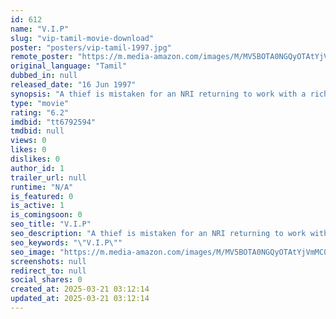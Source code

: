 ```yaml
---
id: 612
name: "V.I.P"
slug: "vip-tamil-movie-download"
poster: "posters/vip-tamil-1997.jpg"
remote_poster: "https://m.media-amazon.com/images/M/MV5BOTA0NGQyOTAtYjVmMC00MDkzLTkzN2YtOTk3NWM1NTNkODFmXkEyXkFqcGc@._V1_SX300.jpg"
original_language: "Tamil"
dubbed_in: null
released_date: "16 Jun 1997"
synopsis: "A thief is mistaken for an NRI returning to work with a rich businessman and marry his daughter. The real guy, meanwhile, ends up with the thief's friend. The odd pairs fall in love midst the chaos."
type: "movie"
rating: "6.2"
imdbid: "tt6792594"
tmdbid: null
views: 0
likes: 0
dislikes: 0
author_id: 1
trailer_url: null
runtime: "N/A"
is_featured: 0
is_active: 1
is_comingsoon: 0
seo_title: "V.I.P"
seo_description: "A thief is mistaken for an NRI returning to work with a rich businessman and marry his daughter. The real guy, meanwhile, ends up with the thief's friend. The odd pairs fall in love midst the chaos."
seo_keywords: "\"V.I.P\""
seo_image: "https://m.media-amazon.com/images/M/MV5BOTA0NGQyOTAtYjVmMC00MDkzLTkzN2YtOTk3NWM1NTNkODFmXkEyXkFqcGc@._V1_SX300.jpg"
screenshots: null
redirect_to: null
social_shares: 0
created_at: 2025-03-21 03:12:14
updated_at: 2025-03-21 03:12:14
---
```


